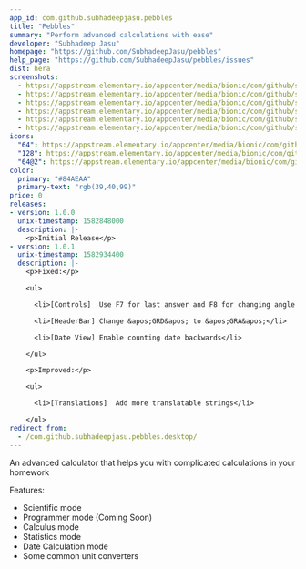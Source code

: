 ```yaml
---
app_id: com.github.subhadeepjasu.pebbles
title: "Pebbles"
summary: "Perform advanced calculations with ease"
developer: "Subhadeep Jasu"
homepage: "https://github.com/SubhadeepJasu/pebbles"
help_page: "https://github.com/SubhadeepJasu/pebbles/issues"
dist: hera
screenshots:
  - https://appstream.elementary.io/appcenter/media/bionic/com/github/subhadeepjasu.pebbles/DBCC76F2CDC5F9B15B8362562570F4A4/screenshots/image-1_orig.png
  - https://appstream.elementary.io/appcenter/media/bionic/com/github/subhadeepjasu.pebbles/DBCC76F2CDC5F9B15B8362562570F4A4/screenshots/image-2_orig.png
  - https://appstream.elementary.io/appcenter/media/bionic/com/github/subhadeepjasu.pebbles/DBCC76F2CDC5F9B15B8362562570F4A4/screenshots/image-3_orig.png
  - https://appstream.elementary.io/appcenter/media/bionic/com/github/subhadeepjasu.pebbles/DBCC76F2CDC5F9B15B8362562570F4A4/screenshots/image-4_orig.png
  - https://appstream.elementary.io/appcenter/media/bionic/com/github/subhadeepjasu.pebbles/DBCC76F2CDC5F9B15B8362562570F4A4/screenshots/image-5_orig.png
  - https://appstream.elementary.io/appcenter/media/bionic/com/github/subhadeepjasu.pebbles/DBCC76F2CDC5F9B15B8362562570F4A4/screenshots/image-6_orig.png
icons:
  "64": https://appstream.elementary.io/appcenter/media/bionic/com/github/subhadeepjasu.pebbles/DBCC76F2CDC5F9B15B8362562570F4A4/icons/64x64/com.github.subhadeepjasu.pebbles_com.github.subhadeepjasu.pebbles.png
  "128": https://appstream.elementary.io/appcenter/media/bionic/com/github/subhadeepjasu.pebbles/DBCC76F2CDC5F9B15B8362562570F4A4/icons/128x128/com.github.subhadeepjasu.pebbles_com.github.subhadeepjasu.pebbles.png
  "64@2": https://appstream.elementary.io/appcenter/media/bionic/com/github/subhadeepjasu.pebbles/DBCC76F2CDC5F9B15B8362562570F4A4/icons/64x64@2/com.github.subhadeepjasu.pebbles_com.github.subhadeepjasu.pebbles.png
color:
  primary: "#84AEAA"
  primary-text: "rgb(39,40,99)"
price: 0
releases:
- version: 1.0.0
  unix-timestamp: 1582848000
  description: |-
    <p>Initial Release</p>
- version: 1.0.1
  unix-timestamp: 1582934400
  description: |-
    <p>Fixed:</p>

    <ul>

      <li>[Controls]  Use F7 for last answer and F8 for changing angle mode</li>

      <li>[HeaderBar] Change &apos;GRD&apos; to &apos;GRA&apos;</li>

      <li>[Date View] Enable counting date backwards</li>

    </ul>

    <p>Improved:</p>

    <ul>

      <li>[Translations]  Add more translatable strings</li>

    </ul>
redirect_from:
  - /com.github.subhadeepjasu.pebbles.desktop/
---
```


<p>An advanced calculator that helps you with complicated calculations in your homework</p>
<p>Features:</p>
<ul>
  <li>Scientific mode</li>
  <li>Programmer mode (Coming Soon)</li>
  <li>Calculus mode</li>
  <li>Statistics mode</li>
  <li>Date Calculation mode</li>
  <li>Some common unit converters</li>
</ul>
